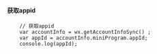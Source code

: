 #### 获取appid
```
	// 获取appid
	var accountInfo = wx.getAccountInfoSync() ;
	var appId = accountInfo.miniProgram.appId;
	console.log(appId);
```

